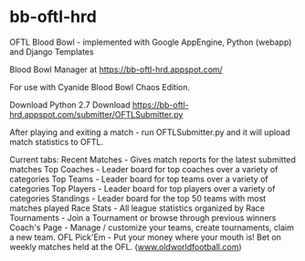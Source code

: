 # bb-oftl-hrd
OFTL Blood Bowl - implemented with Google AppEngine, Python (webapp) and Django Templates

Blood Bowl Manager at https://bb-oftl-hrd.appspot.com/

For use with Cyanide Blood Bowl Chaos Edition.

Download Python 2.7
Download https://bb-oftl-hrd.appspot.com/submitter/OFTLSubmitter.py

After playing and exiting a match - run OFTLSubmitter.py and it will upload match statistics to OFTL.

Current tabs:
Recent Matches - Gives match reports for the latest submitted matches
Top Coaches - Leader board for top coaches over a variety of categories
Top Teams - Leader board for top teams over a variety of categories
Top Players - Leader board for top players over a variety of categories
Standings - Leader board for the top 50 teams with most matches played
Race Stats - All league statistics organized by Race
Tournaments - Join a Tournament or browse through previous winners
Coach's Page - Manage / customize your teams, create tournaments, claim a new team.
OFL Pick'Em - Put your money where your mouth is!  Bet on weekly matches held at the OFL.  (www.oldworldfootball.com)


